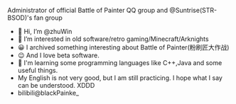 Administrator of official Battle of Painter QQ group and @Suntrise(STR-BSOD)'s fan group

- 👋 Hi, I’m @zhuWin
- 👀 I’m interested in old software/retro gaming/Minecraft/Arknights
- 😀 I archived something interesting about Battle of Painter(粉刷匠大作战)
- 😉 And I love beta software.
- 🤔 I'm learning some programming languages like C++,Java and some useful things.
- My English is not very good, but I am still practicing. I hope what I say can be understood. XDDD
- bilibili@blackPainke_
<!---
zhuWin/zhuWin is a ✨ special ✨ repository because its `README.md` (this file) appears on your GitHub profile.
You can click the Preview link to take a look at your changes.
--->
